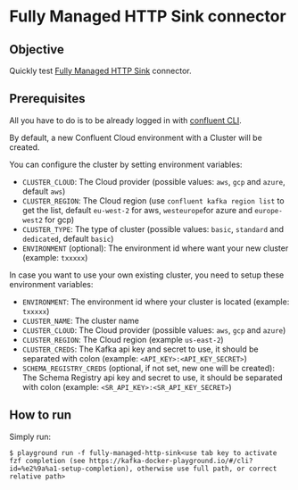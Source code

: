 # Fully Managed HTTP Sink connector



## Objective

Quickly test [Fully Managed HTTP Sink](https://docs.confluent.io/cloud/current/connectors/cc-http-sink.html) connector.


## Prerequisites

All you have to do is to be already logged in with [confluent CLI](https://docs.confluent.io/confluent-cli/current/overview.html#confluent-cli-overview).

By default, a new Confluent Cloud environment with a Cluster will be created.

You can configure the cluster by setting environment variables:

* `CLUSTER_CLOUD`: The Cloud provider (possible values: `aws`, `gcp` and `azure`, default `aws`)
* `CLUSTER_REGION`: The Cloud region (use `confluent kafka region list` to get the list, default `eu-west-2` for aws, `westeurope`for azure and `europe-west2` for gcp)
* `CLUSTER_TYPE`: The type of cluster (possible values: `basic`, `standard` and `dedicated`, default `basic`)
* `ENVIRONMENT` (optional): The environment id where want your new cluster (example: `txxxxx`) 

In case you want to use your own existing cluster, you need to setup these environment variables:

* `ENVIRONMENT`: The environment id where your cluster is located (example: `txxxxx`) 
* `CLUSTER_NAME`: The cluster name
* `CLUSTER_CLOUD`: The Cloud provider (possible values: `aws`, `gcp` and `azure`)
* `CLUSTER_REGION`: The Cloud region (example `us-east-2`)
* `CLUSTER_CREDS`: The Kafka api key and secret to use, it should be separated with colon (example: `<API_KEY>:<API_KEY_SECRET>`)
* `SCHEMA_REGISTRY_CREDS` (optional, if not set, new one will be created): The Schema Registry api key and secret to use, it should be separated with colon (example: `<SR_API_KEY>:<SR_API_KEY_SECRET>`)

## How to run

Simply run:

```
$ playground run -f fully-managed-http-sink<use tab key to activate fzf completion (see https://kafka-docker-playground.io/#/cli?id=%e2%9a%a1-setup-completion), otherwise use full path, or correct relative path>
```

